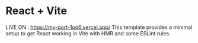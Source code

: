 # React + Vite
LIVE ON : https://my-port-1oo6.vercel.app/
This template provides a minimal setup to get React working in Vite with HMR and some ESLint rules.

